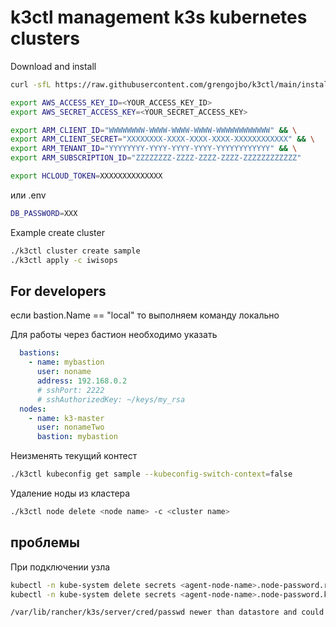 # k3ctl management k3s kubernetes clusters


Download and install

```bash
curl -sfL https://raw.githubusercontent.com/grengojbo/k3ctl/main/install.sh | sh -
```

```bash
export AWS_ACCESS_KEY_ID=<YOUR_ACCESS_KEY_ID>
export AWS_SECRET_ACCESS_KEY=<YOUR_SECRET_ACCESS_KEY>
```


```bash
export ARM_CLIENT_ID="WWWWWWWW-WWWW-WWWW-WWWW-WWWWWWWWWWWW" && \
export ARM_CLIENT_SECRET="XXXXXXXX-XXXX-XXXX-XXXX-XXXXXXXXXXXX" && \
export ARM_TENANT_ID="YYYYYYYY-YYYY-YYYY-YYYY-YYYYYYYYYYYY" && \
export ARM_SUBSCRIPTION_ID="ZZZZZZZZ-ZZZZ-ZZZZ-ZZZZ-ZZZZZZZZZZZZ"
```

```bash
export HCLOUD_TOKEN=XXXXXXXXXXXXXX
```

или .env

```bash
DB_PASSWORD=XXX
```

Example create cluster

```bash
./k3ctl cluster create sample
./k3ctl apply -c iwisops
```

## For developers

если bastion.Name == "local" то выполняем команду локально

Для работы через бастион необходимо указать

``` yaml
  bastions:
    - name: mybastion
      user: noname
      address: 192.168.0.2
      # sshPort: 2222
      # sshAuthorizedKey: ~/keys/my_rsa
  nodes:
    - name: k3-master
      user: nonameTwo
      bastion: mybastion
```

Неизменять текущий контест

```bash
./k3ctl kubeconfig get sample --kubeconfig-switch-context=false
```

Удаление ноды из кластера

```bash
./k3ctl node delete <node name> -c <cluster name> 
```


## проблемы

При подключении узла

```bash
kubectl -n kube-system delete secrets <agent-node-name>.node-password.rke2
kubectl -n kube-system delete secrets <agent-node-name>.node-password.k3s
```


```bash
/var/lib/rancher/k3s/server/cred/passwd newer than datastore and could cause a cluster outage. Remove the file(s) from disk and restart to be recreated from datastore.
```

```bash

```